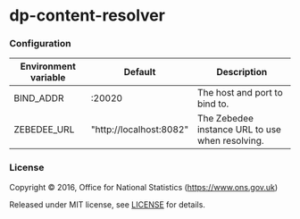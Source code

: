 dp-content-resolver
================

### Configuration

| Environment variable | Default                  | Description
| -------------------- | ------------------------ | -----------
| BIND_ADDR            | :20020                   | The host and port to bind to.
| ZEBEDEE_URL          | "http://localhost:8082"  | The Zebedee instance URL to use when resolving.

### License

Copyright ©‎ 2016, Office for National Statistics (https://www.ons.gov.uk)

Released under MIT license, see [LICENSE](LICENSE.md) for details.
